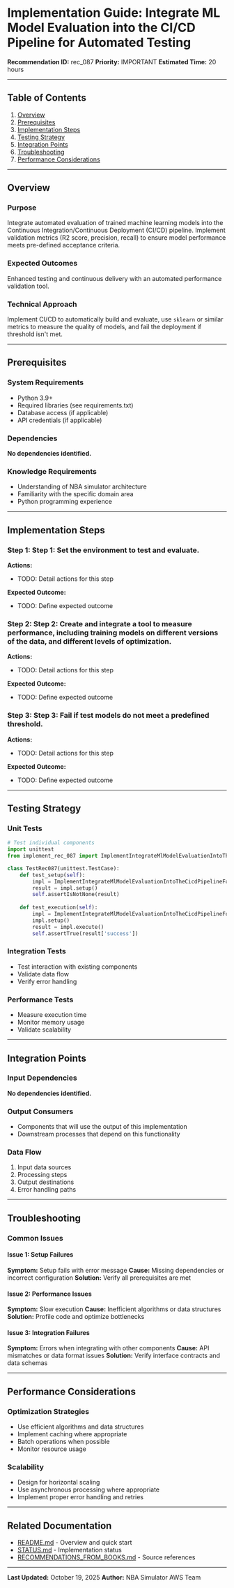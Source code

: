 # Implementation Guide: Integrate ML Model Evaluation into the CI/CD Pipeline for Automated Testing

**Recommendation ID:** rec_087
**Priority:** IMPORTANT
**Estimated Time:** 20 hours

---

## Table of Contents

1. [Overview](#overview)
2. [Prerequisites](#prerequisites)
3. [Implementation Steps](#implementation-steps)
4. [Testing Strategy](#testing-strategy)
5. [Integration Points](#integration-points)
6. [Troubleshooting](#troubleshooting)
7. [Performance Considerations](#performance-considerations)

---

## Overview

### Purpose

Integrate automated evaluation of trained machine learning models into the Continuous Integration/Continuous Deployment (CI/CD) pipeline. Implement validation metrics (R2 score, precision, recall) to ensure model performance meets pre-defined acceptance criteria.

### Expected Outcomes

Enhanced testing and continuous delivery with an automated performance validation tool.

### Technical Approach

Implement CI/CD to automatically build and evaluate, use `sklearn` or similar metrics to measure the quality of models, and fail the deployment if threshold isn't met.

---

## Prerequisites

### System Requirements

- Python 3.9+
- Required libraries (see requirements.txt)
- Database access (if applicable)
- API credentials (if applicable)

### Dependencies

**No dependencies identified.**

### Knowledge Requirements

- Understanding of NBA simulator architecture
- Familiarity with the specific domain area
- Python programming experience

---

## Implementation Steps

### Step 1: Step 1: Set the environment to test and evaluate.

**Actions:**
- TODO: Detail actions for this step

**Expected Outcome:**
- TODO: Define expected outcome

### Step 2: Step 2: Create and integrate a tool to measure performance, including training models on different versions of the data, and different levels of optimization.

**Actions:**
- TODO: Detail actions for this step

**Expected Outcome:**
- TODO: Define expected outcome

### Step 3: Step 3: Fail if test models do not meet a predefined threshold.

**Actions:**
- TODO: Detail actions for this step

**Expected Outcome:**
- TODO: Define expected outcome



---

## Testing Strategy

### Unit Tests

```python
# Test individual components
import unittest
from implement_rec_087 import ImplementIntegrateMlModelEvaluationIntoTheCicdPipelineForAutomatedTesting

class TestRec087(unittest.TestCase):
    def test_setup(self):
        impl = ImplementIntegrateMlModelEvaluationIntoTheCicdPipelineForAutomatedTesting()
        result = impl.setup()
        self.assertIsNotNone(result)
    
    def test_execution(self):
        impl = ImplementIntegrateMlModelEvaluationIntoTheCicdPipelineForAutomatedTesting()
        impl.setup()
        result = impl.execute()
        self.assertTrue(result['success'])
```

### Integration Tests

- Test interaction with existing components
- Validate data flow
- Verify error handling

### Performance Tests

- Measure execution time
- Monitor memory usage
- Validate scalability

---

## Integration Points

### Input Dependencies

**No dependencies identified.**

### Output Consumers

- Components that will use the output of this implementation
- Downstream processes that depend on this functionality

### Data Flow

1. Input data sources
2. Processing steps
3. Output destinations
4. Error handling paths

---

## Troubleshooting

### Common Issues

#### Issue 1: Setup Failures

**Symptom:** Setup fails with error message
**Cause:** Missing dependencies or incorrect configuration
**Solution:** Verify all prerequisites are met

#### Issue 2: Performance Issues

**Symptom:** Slow execution
**Cause:** Inefficient algorithms or data structures
**Solution:** Profile code and optimize bottlenecks

#### Issue 3: Integration Failures

**Symptom:** Errors when integrating with other components
**Cause:** API mismatches or data format issues
**Solution:** Verify interface contracts and data schemas

---

## Performance Considerations

### Optimization Strategies

- Use efficient algorithms and data structures
- Implement caching where appropriate
- Batch operations when possible
- Monitor resource usage

### Scalability

- Design for horizontal scaling
- Use asynchronous processing where appropriate
- Implement proper error handling and retries

---

## Related Documentation

- [README.md](README.md) - Overview and quick start
- [STATUS.md](STATUS.md) - Implementation status
- [RECOMMENDATIONS_FROM_BOOKS.md](RECOMMENDATIONS_FROM_BOOKS.md) - Source references

---

**Last Updated:** October 19, 2025
**Author:** NBA Simulator AWS Team
